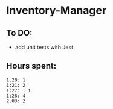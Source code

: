 # Inventory-Manager

## To DO:

- add unit tests with Jest

## Hours spent:

    1.20: 1
    1:21: 2
    1:27: : 1
    1:28: 4
    2.03: 2
